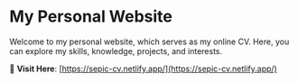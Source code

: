 # My Personal Website

Welcome to my personal website, which serves as my online CV. Here, you can explore my skills, knowledge, projects, and interests.

🔗 **Visit Here**: [https://sepic-cv.netlify.app/](https://sepic-cv.netlify.app/)
